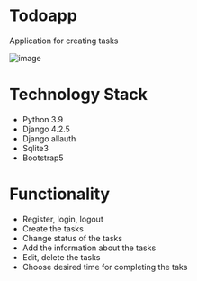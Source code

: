 # Todoapp
Application for creating tasks


![image](https://prnt.sc/ia0j0o5yFUhW)

# Technology Stack
- Python 3.9
- Django 4.2.5
- Django allauth
- Sqlite3
- Bootstrap5

# Functionality
- Register, login, logout
- Create the tasks
- Change status of the tasks
- Add the information about the tasks
- Edit, delete the tasks
- Choose desired time for completing the taks
